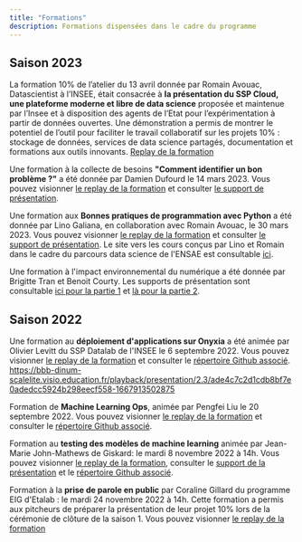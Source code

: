 ```yaml
---
title: "Formations"
description: Formations dispensées dans le cadre du programme
---
```


## Saison 2023

La formation 10% de l’atelier du 13 avril donnée par Romain Avouac, Datascientist à l’INSEE, était consacrée à **la présentation du SSP Cloud, une plateforme moderne et libre de data science** proposée et maintenue par l’Insee et à disposition des agents de l’Etat pour l’expérimentation à partir de données ouvertes. Une démonstration a permis de montrer le potentiel de l’outil pour faciliter le travail collaboratif sur les projets 10% : stockage de données, services de data science partagés, documentation et formations aux outils innovants. [Replay de la formation](https://bbb-dinum-scalelite.visio.education.fr/playback/presentation/2.3/871ab1ad6290d683201d2996582dffe96174d9a6-1681386948059)



Une formation à la collecte de besoins **"Comment identifier un bon problème ?"** a été donnée par Damien Dufourd le 14 mars 2023.  Vous pouvez visionner [le replay de la formation](https://bbb-dinum-scalelite.visio.education.fr/playback/presentation/2.3/871ab1ad6290d683201d2996582dffe96174d9a6-1678799130836) et consulter [le support de présentation](https://speakerdeck.com/etalabia/formation-beta-dot-gouv-dot-fr-comment-identifier-un-bon-probleme). 

Une formation aux **Bonnes pratiques de programmation avec Python** a été donnée par Lino Galiana, en collaboration avec Romain Avouac, le 30 mars 2023.  Vous pouvez visionner [le replay de la formation](https://bbb-dinum-scalelite.visio.education.fr/playback/presentation/2.3/871ab1ad6290d683201d2996582dffe96174d9a6-1680176731865) et consulter [le support de présentation](https://diit.pages.lab.sspcloud.fr/presentation/2023-03-30-bonnes-pratiques-10pc/#/title-slide). Le site vers les cours conçus par Lino et Romain dans le cadre du parcours data science de l'ENSAE est consultable [ici](https://linogaliana.github.io/ensae-reproductibilite-website/).

Une formation à l'impact environnemental du numérique a été donnée par Brigitte Tran et Benoit Courty. Les supports de présentation sont consultable [ici pour la partie 1](https://speakerdeck.com/etalabia/programme-10-percent-partie-1-formation-impact-environnemental) et [là pour la partie 2](https://speakerdeck.com/etalabia/programme-10-percent-partie-2-formation-impact-environnemental). 

## Saison 2022

Une formation au **déploiement d'applications sur Onyxia** a été animée par Olivier Levitt du SSP Datalab de l'INSEE le 6 septembre 2022. 
Vous pouvez visionner [le replay de la formation](https://bbb-dinum-scalelite.visio.education.fr/playback/presentation/2.3/ade4c7c2d1cdb8bf7e0adedcc5924b298eecf558-1662466791727) et consulter le [répertoire Github associé](https://github.com/olevitt/demo-deploiement). 
https://bbb-dinum-scalelite.visio.education.fr/playback/presentation/2.3/ade4c7c2d1cdb8bf7e0adedcc5924b298eecf558-1667913502875

Formation de **Machine Learning Ops**, animée par Pengfei Liu le 20 septembre 2022. Vous pouvez visionner [le replay de la formation](https://bbb-dinum-scalelite.visio.education.fr/playback/presentation/2.3/ade4c7c2d1cdb8bf7e0adedcc5924b298eecf558-1663676417842) et consulter le [répertoire Github associé](https://github.com/pengfei99/MLOPS). 

Formation au **testing des modèles de machine learning** animée par Jean-Marie John-Mathews de Giskard: le mardi 8 novembre 2022 à 14h. Vous pouvez visionner [le replay de la formation](https://bbb-dinum-scalelite.visio.education.fr/playback/presentation/2.3/ade4c7c2d1cdb8bf7e0adedcc5924b298eecf558-1667913502875), consulter  le [support de la présentation](https://speakerdeck.com/etalabia/formation-au-testing-des-modeles) et le [répertoire Github associé](https://github.com/Giskard-AI/giskard). 

Formation à la **prise de parole en public** par Coraline Gillard du programme EIG d'Etalab : le mardi 24 novembre 2022 à 14h. Cette formation a permis aux pitcheurs de préparer la présentation de leur projet 10% lors de la cérémonie de clôture de la saison 1. Vous pouvez visionner [le replay de la formation](https://bbb-dinum-scalelite.visio.education.fr/playback/presentation/2.3/a70599ac64dd204619a3db43de064052ee4c9e9c-1669296329141)

